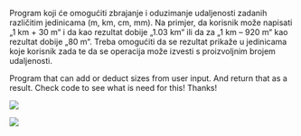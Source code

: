 Program koji će omogućiti zbrajanje i oduzimanje udaljenosti zadanih različitim jedinicama (m, km, cm, mm). Na primjer, da korisnik može napisati „1 km + 30 m“ i da kao rezultat dobije „1.03 km“ ili da za „1 km – 920 m“ kao rezultat dobije „80 m“. Treba omogućiti da se rezultat prikaže u jedinicama koje korisnik zada te da se operacija može izvesti s proizvoljnim brojem udaljenosti.

Program that can add or deduct sizes from user input. And return that as a result. Check code to see what is need for this! Thanks!

![](https://github.com/MarkoVitkovic/Size_add-deduct/blob/master/prva.jpg)













![]("https://github.com/MarkoVitkovic/Size_add-deduct/blob/master/druga.jpg")
